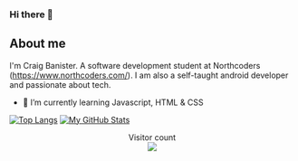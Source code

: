 ### Hi there 👋 

## About me

I'm Craig Banister. A software development student at Northcoders (https://www.northcoders.com/). I am also a self-taught android developer and passionate about tech.

- 🌱 I’m currently learning Javascript, HTML & CSS

[![Top Langs](https://github-readme-stats-git-masterrstaa-rickstaa.vercel.app/api/top-langs/?username=numberwang55&theme=tokyonight&showicons=true)](https://github.com/numberwang55/github-readme-stats)
[![My GitHub Stats](https://github-readme-stats.vercel.app/api/?username=numberwang55&count_private=true&theme=tokyonight&showicons=true)](https://github.com/numberwang55/github-readme-stats)

<p align="center"> 
  Visitor count<br>
  <img src="https://profile-counter.glitch.me/numberwang55/count.svg" />
</p>

<!--
**numberwang55/numberwang55** is a ✨ _special_ ✨ repository because its `README.md` (this file) appears on your GitHub profile.

Here are some ideas to get you started:

- 🔭 I’m currently working on ...
- 🌱 I’m currently learning ...
- 👯 I’m looking to collaborate on ...
- 🤔 I’m looking for help with ...
- 💬 Ask me about ...
- 📫 How to reach me: ...
- 😄 Pronouns: ...
- ⚡ Fun fact: ...
-->
